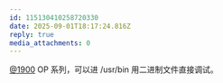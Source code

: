 ```yaml
---
id: 115130410258720330
date: 2025-09-01T18:17:24.816Z
reply: true
media_attachments: 0
---
```


[@1900](https://social.1900.live/@1900) OP 系列，可以进 /usr/bin 用二进制文件直接调试。

